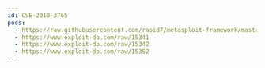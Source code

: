 ```yaml
---
id: CVE-2010-3765
pocs:
  - https://raw.githubusercontent.com/rapid7/metasploit-framework/master/modules/exploits/windows/browser/mozilla_interleaved_write.rb
  - https://www.exploit-db.com/raw/15341
  - https://www.exploit-db.com/raw/15342
  - https://www.exploit-db.com/raw/15352
---
```

